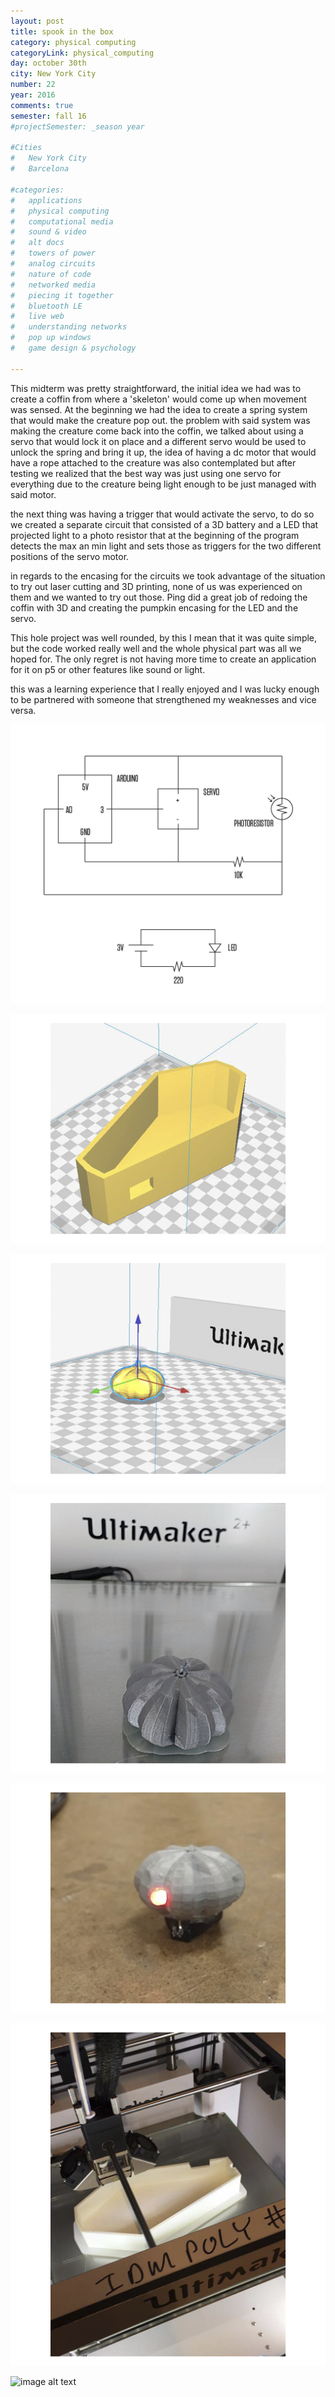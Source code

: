 ```yaml
---
layout: post
title: spook in the box
category: physical computing
categoryLink: physical_computing 
day: october 30th
city: New York City
number: 22
year: 2016
comments: true
semester: fall 16
#projectSemester: _season year

#Cities
#	New York City
#	Barcelona

#categories:
#	applications
#	physical computing 
#	computational media 
#	sound & video 
#	alt docs
#	towers of power 
#	analog circuits 
#	nature of code
#	networked media
#	piecing it together
#	bluetooth LE
#	live web
#	understanding networks
#	pop up windows
#	game design & psychology

---
```


This midterm was pretty straightforward, the initial idea we had was to create a coffin from where a 'skeleton' would come up when movement was sensed. At the beginning we had the idea to create a spring system that would make the creature pop out. the problem with said system was making the creature come back into the coffin, we talked about using a servo that would lock it on place and a different servo would be used to unlock the spring and bring it up, the idea of having a dc motor that would have a rope attached to the creature was also contemplated but after testing we realized that the best way was just using one servo for everything due to the creature being light enough to be just managed with said motor.

the next thing was having a trigger that would activate the servo, to do so we created a separate circuit that consisted of a 3D battery and a LED that projected light to a photo resistor that at the beginning of the program detects the max an min light and sets those as triggers for the two different positions of the servo motor.

in regards to the encasing for the circuits we took advantage of the situation to try out laser cutting and 3D printing, none of us was experienced on them and we wanted to try out those. Ping did a great job of redoing the coffin with 3D and creating the pumpkin encasing for the LED and the servo.

This hole project was well rounded, by this I mean that it was quite simple, but the code worked really well and the whole physical part was all we hoped for. The only regret is not having more time to create an application for it on p5 or other features like sound or light.

this was a learning experience that I really enjoyed and I was lucky enough to be partnered with someone that strengthened my weaknesses and vice versa.

![image alt text](/img/thumnailsBlog/22_2.png)

![image alt text](/img/thumnailsBlog/22_3.png)

![image alt text](/img/thumnailsBlog/22_4.png)

![image alt text](/img/thumnailsBlog/22_5.png)

![image alt text](/img/thumnailsBlog/22_6.png)

![image alt text](/img/thumnailsBlog/22_7.png)

![image alt text](/img/thumnailsBlog/22_8.gif)